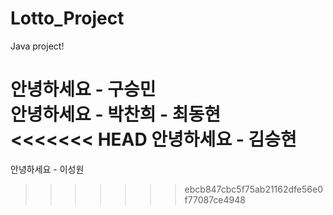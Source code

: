 # Lotto_Project
Java project!

안녕하세요 - 구승민  
안녕하세요 - 박찬희 - 최동현  
<<<<<<< HEAD
안녕하세요 - 김승현
=======
안녕하세요 - 이성원
>>>>>>> ebcb847cbc5f75ab21162dfe56e0f77087ce4948
